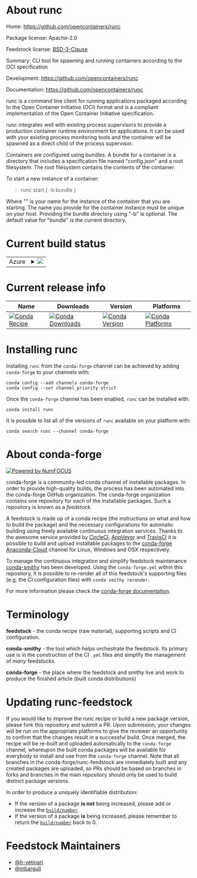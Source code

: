 About runc
==========

Home: https://github.com/opencontainers/runc

Package license: Apache-2.0

Feedstock license: [BSD-3-Clause](https://github.com/conda-forge/runc-feedstock/blob/master/LICENSE.txt)

Summary: CLI tool for spawning and running containers according to the OCI specification

Development: https://github.com/opencontainers/runc

Documentation: https://github.com/opencontainers/runc

runc is a command line client for running applications packaged according to the Open Container Initiative (OCI) format and is a compliant implementation of the Open Container Initiative specification.

runc integrates well with existing process supervisors to provide a production container runtime environment for applications. It can be used with your existing process monitoring tools and the container will be spawned as a direct child of the process supervisor.

Containers are configured using bundles. A bundle for a container is a directory that includes a specification file named "config.json" and a root filesystem. The root filesystem contains the contents of the container.

To start a new instance of a container:

> runc start [ -b bundle ] <container-id>

Where "<container-id>" is your name for the instance of the container that you are starting. The name you provide for the container instance must be unique on your host. Providing the bundle directory using "-b" is optional. The default value for "bundle" is the current directory.


Current build status
====================


<table>
    
  <tr>
    <td>Azure</td>
    <td>
      <details>
        <summary>
          <a href="https://dev.azure.com/conda-forge/feedstock-builds/_build/latest?definitionId=11071&branchName=master">
            <img src="https://dev.azure.com/conda-forge/feedstock-builds/_apis/build/status/runc-feedstock?branchName=master">
          </a>
        </summary>
        <table>
          <thead><tr><th>Variant</th><th>Status</th></tr></thead>
          <tbody><tr>
              <td>linux_64</td>
              <td>
                <a href="https://dev.azure.com/conda-forge/feedstock-builds/_build/latest?definitionId=11071&branchName=master">
                  <img src="https://dev.azure.com/conda-forge/feedstock-builds/_apis/build/status/runc-feedstock?branchName=master&jobName=linux&configuration=linux_64_" alt="variant">
                </a>
              </td>
            </tr><tr>
              <td>linux_aarch64</td>
              <td>
                <a href="https://dev.azure.com/conda-forge/feedstock-builds/_build/latest?definitionId=11071&branchName=master">
                  <img src="https://dev.azure.com/conda-forge/feedstock-builds/_apis/build/status/runc-feedstock?branchName=master&jobName=linux&configuration=linux_aarch64_" alt="variant">
                </a>
              </td>
            </tr><tr>
              <td>linux_ppc64le</td>
              <td>
                <a href="https://dev.azure.com/conda-forge/feedstock-builds/_build/latest?definitionId=11071&branchName=master">
                  <img src="https://dev.azure.com/conda-forge/feedstock-builds/_apis/build/status/runc-feedstock?branchName=master&jobName=linux&configuration=linux_ppc64le_" alt="variant">
                </a>
              </td>
            </tr>
          </tbody>
        </table>
      </details>
    </td>
  </tr>
</table>

Current release info
====================

| Name | Downloads | Version | Platforms |
| --- | --- | --- | --- |
| [![Conda Recipe](https://img.shields.io/badge/recipe-runc-green.svg)](https://anaconda.org/conda-forge/runc) | [![Conda Downloads](https://img.shields.io/conda/dn/conda-forge/runc.svg)](https://anaconda.org/conda-forge/runc) | [![Conda Version](https://img.shields.io/conda/vn/conda-forge/runc.svg)](https://anaconda.org/conda-forge/runc) | [![Conda Platforms](https://img.shields.io/conda/pn/conda-forge/runc.svg)](https://anaconda.org/conda-forge/runc) |

Installing runc
===============

Installing `runc` from the `conda-forge` channel can be achieved by adding `conda-forge` to your channels with:

```
conda config --add channels conda-forge
conda config --set channel_priority strict
```

Once the `conda-forge` channel has been enabled, `runc` can be installed with:

```
conda install runc
```

It is possible to list all of the versions of `runc` available on your platform with:

```
conda search runc --channel conda-forge
```


About conda-forge
=================

[![Powered by
NumFOCUS](https://img.shields.io/badge/powered%20by-NumFOCUS-orange.svg?style=flat&colorA=E1523D&colorB=007D8A)](https://numfocus.org)

conda-forge is a community-led conda channel of installable packages.
In order to provide high-quality builds, the process has been automated into the
conda-forge GitHub organization. The conda-forge organization contains one repository
for each of the installable packages. Such a repository is known as a *feedstock*.

A feedstock is made up of a conda recipe (the instructions on what and how to build
the package) and the necessary configurations for automatic building using freely
available continuous integration services. Thanks to the awesome service provided by
[CircleCI](https://circleci.com/), [AppVeyor](https://www.appveyor.com/)
and [TravisCI](https://travis-ci.com/) it is possible to build and upload installable
packages to the [conda-forge](https://anaconda.org/conda-forge)
[Anaconda-Cloud](https://anaconda.org/) channel for Linux, Windows and OSX respectively.

To manage the continuous integration and simplify feedstock maintenance
[conda-smithy](https://github.com/conda-forge/conda-smithy) has been developed.
Using the ``conda-forge.yml`` within this repository, it is possible to re-render all of
this feedstock's supporting files (e.g. the CI configuration files) with ``conda smithy rerender``.

For more information please check the [conda-forge documentation](https://conda-forge.org/docs/).

Terminology
===========

**feedstock** - the conda recipe (raw material), supporting scripts and CI configuration.

**conda-smithy** - the tool which helps orchestrate the feedstock.
                   Its primary use is in the construction of the CI ``.yml`` files
                   and simplify the management of *many* feedstocks.

**conda-forge** - the place where the feedstock and smithy live and work to
                  produce the finished article (built conda distributions)


Updating runc-feedstock
=======================

If you would like to improve the runc recipe or build a new
package version, please fork this repository and submit a PR. Upon submission,
your changes will be run on the appropriate platforms to give the reviewer an
opportunity to confirm that the changes result in a successful build. Once
merged, the recipe will be re-built and uploaded automatically to the
`conda-forge` channel, whereupon the built conda packages will be available for
everybody to install and use from the `conda-forge` channel.
Note that all branches in the conda-forge/runc-feedstock are
immediately built and any created packages are uploaded, so PRs should be based
on branches in forks and branches in the main repository should only be used to
build distinct package versions.

In order to produce a uniquely identifiable distribution:
 * If the version of a package **is not** being increased, please add or increase
   the [``build/number``](https://docs.conda.io/projects/conda-build/en/latest/resources/define-metadata.html#build-number-and-string).
 * If the version of a package **is** being increased, please remember to return
   the [``build/number``](https://docs.conda.io/projects/conda-build/en/latest/resources/define-metadata.html#build-number-and-string)
   back to 0.

Feedstock Maintainers
=====================

* [@h-vetinari](https://github.com/h-vetinari/)
* [@mbargull](https://github.com/mbargull/)

